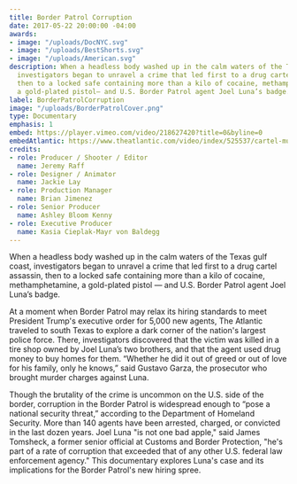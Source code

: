 ```yaml
---
title: Border Patrol Corruption
date: 2017-05-22 20:00:00 -04:00
awards:
- image: "/uploads/DocNYC.svg"
- image: "/uploads/BestShorts.svg"
- image: "/uploads/American.svg"
description: When a headless body washed up in the calm waters of the Texas gulf coast,
  investigators began to unravel a crime that led first to a drug cartel assassin,
  then to a locked safe containing​ more than a kilo of cocaine, methamphetamine,
  a gold-plated pistol— and U.S. Border Patrol agent Joel Luna’s badge.
label: BorderPatrolCorruption
image: "/uploads/BorderPatrolCover.png"
type: Documentary
emphasis: 1
embed: https://player.vimeo.com/video/218627420?title=0&byline=0
embedAtlantic: https://www.theatlantic.com/video/index/525537/cartel-murder-rogue-border-agent/
credits:
- role: Producer / Shooter / Editor
  name: Jeremy Raff
- role: Designer / Animator
  name: Jackie Lay
- role: Production Manager
  name: Brian Jimenez
- role: Senior Producer
  name: Ashley Bloom Kenny
- role: Executive Producer
  name: Kasia Cieplak-Mayr von Baldegg
---
```


When a headless body washed up in the calm waters of the Texas gulf coast, investigators began to unravel a crime that led first to a drug cartel assassin, then to a locked safe containing​ more than a kilo of cocaine, methamphetamine, a gold-plated pistol — and U.S. Border Patrol agent Joel Luna’s badge.

At a moment when Border Patrol may relax its hiring standards to meet President Trump's executive order for 5,000 new agents, The Atlantic traveled to south Texas to explore a dark corner of the nation's largest police force. There, investigators discovered that the victim was killed in a tire shop owned by Joel Luna’s two brothers, and that the agent used drug money to buy homes for them. “Whether he did it out of greed or out of love for his family, only he knows,” said Gustavo Garza, the prosecutor who brought murder charges against Luna.

Though the brutality of the crime is uncommon on the U.S. side of the border, corruption in the Border Patrol is widespread enough to “pose a national security threat,” according to the Department of Homeland Security. More than 140 agents have been arrested, charged, or convicted in the last dozen years. Joel Luna "is not one bad apple," said James Tomsheck, a former senior official at Customs and Border Protection, "he's part of a rate of corruption that exceeded that of any other U.S. federal law enforcement agency." This documentary explores Luna's case and its implications for the Border Patrol's new hiring spree.